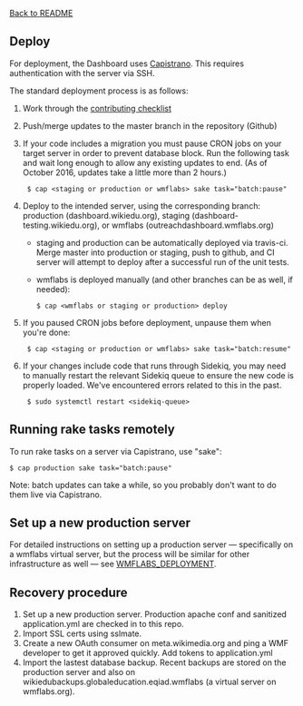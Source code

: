 [Back to README](../README.md)

## Deploy

For deployment, the Dashboard uses [Capistrano](https://en.wikipedia.org/wiki/Capistrano_%28software%29). This requires authentication with the server via SSH.

The standard deployment process is as follows:

1. Work through the [contributing checklist](contributing.md)
2. Push/merge updates to the master branch in the repository (Github)
3. If your code includes a migration you must pause CRON jobs on your target server in order to prevent database block. Run the following task and wait long enough to allow any existing updates to end. (As of October 2016, updates take a little more than 2 hours.)

		$ cap <staging or production or wmflabs> sake task="batch:pause"

4. Deploy to the intended server, using the corresponding branch: production (dashboard.wikiedu.org), staging (dashboard-testing.wikiedu.org), or wmflabs (outreachdashboard.wmflabs.org)
    * staging and production can be automatically deployed via travis-ci. Merge master into production or staging, push to github, and CI server will attempt to deploy after a successful run of the unit tests.
    * wmflabs is deployed manually (and other branches can be as well, if needed):

  	  	  $ cap <wmflabs or staging or production> deploy

5. If you paused CRON jobs before deployment, unpause them when you're done:

		$ cap <staging or production or wmflabs> sake task="batch:resume"
6. If your changes include code that runs through Sidekiq, you may need to manually restart the relevant Sidekiq queue to ensure the new code is properly loaded. We've encountered errors related to this in the past.

		$ sudo systemctl restart <sidekiq-queue>

## Running rake tasks remotely

To run rake tasks on a server via Capistrano, use "sake":

	$ cap production sake task="batch:pause"

Note: batch updates can take a while, so you probably don't want to do them live via Capistrano.

## Set up a new production server

For detailed instructions on setting up a production server — specifically on a wmflabs virtual server, but the process will be similar for other infrastructure as well — see [WMFLABS_DEPLOYMENT](./WMFLABS_DEPLOYMENT.md).

## Recovery procedure

1. Set up a new production server. Production apache conf and sanitized application.yml are checked in to this repo.
2. Import SSL certs using sslmate.
3. Create a new OAuth consumer on meta.wikimedia.org and ping a WMF developer to get it approved quickly. Add tokens to application.yml
4. Import the lastest database backup. Recent backups are stored on the production server and also on wikiedubackups.globaleducation.eqiad.wmflabs (a virtual server on wmflabs.org).
